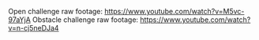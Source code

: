 Open challenge raw footage: https://www.youtube.com/watch?v=M5vc-97aYjA
Obstacle challenge raw footage: https://www.youtube.com/watch?v=n-cj5neDJa4
